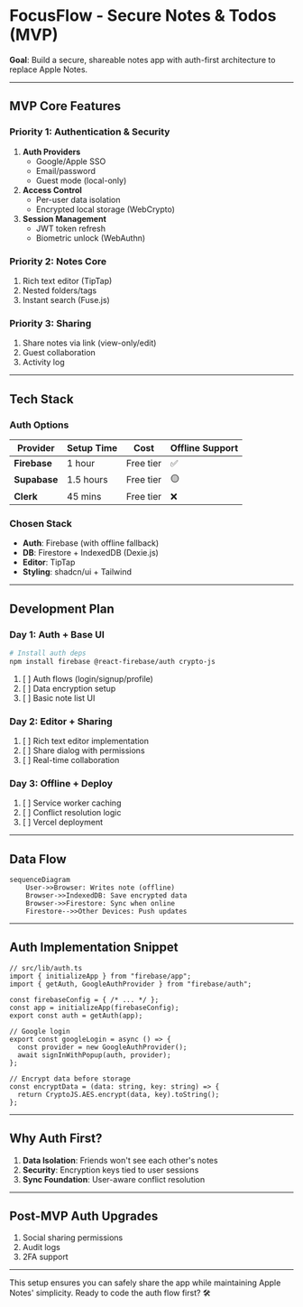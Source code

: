 
# FocusFlow - Secure Notes & Todos (MVP)

**Goal**: Build a secure, shareable notes app with auth-first architecture to replace Apple Notes.

---

## **MVP Core Features**
### Priority 1: Authentication & Security
1. **Auth Providers**  
   - Google/Apple SSO  
   - Email/password  
   - Guest mode (local-only)  
2. **Access Control**  
   - Per-user data isolation  
   - Encrypted local storage (WebCrypto)  
3. **Session Management**  
   - JWT token refresh  
   - Biometric unlock (WebAuthn)  

### Priority 2: Notes Core
1. Rich text editor (TipTap)  
2. Nested folders/tags  
3. Instant search (Fuse.js)  

### Priority 3: Sharing
1. Share notes via link (view-only/edit)  
2. Guest collaboration  
3. Activity log  

---

## **Tech Stack**
### Auth Options
| **Provider** | Setup Time | Cost | Offline Support |  
|--------------|------------|------|-----------------|  
| **Firebase** | 1 hour | Free tier | ✅ |  
| **Supabase** | 1.5 hours | Free tier | 🟡 |  
| **Clerk** | 45 mins | Free tier | ❌ |  

### Chosen Stack
- **Auth**: Firebase (with offline fallback)  
- **DB**: Firestore + IndexedDB (Dexie.js)  
- **Editor**: TipTap  
- **Styling**: shadcn/ui + Tailwind  

---

## **Development Plan**
### Day 1: Auth + Base UI
```bash
# Install auth deps
npm install firebase @react-firebase/auth crypto-js
```
1. [ ] Auth flows (login/signup/profile)  
2. [ ] Data encryption setup  
3. [ ] Basic note list UI  

### Day 2: Editor + Sharing
1. [ ] Rich text editor implementation  
2. [ ] Share dialog with permissions  
3. [ ] Real-time collaboration  

### Day 3: Offline + Deploy
1. [ ] Service worker caching  
2. [ ] Conflict resolution logic  
3. [ ] Vercel deployment  

---

## **Data Flow**
```mermaid
sequenceDiagram
    User->>Browser: Writes note (offline)
    Browser->>IndexedDB: Save encrypted data
    Browser->>Firestore: Sync when online
    Firestore-->>Other Devices: Push updates
```

---

## **Auth Implementation Snippet**
```tsx
// src/lib/auth.ts
import { initializeApp } from "firebase/app";
import { getAuth, GoogleAuthProvider } from "firebase/auth";

const firebaseConfig = { /* ... */ };
const app = initializeApp(firebaseConfig);
export const auth = getAuth(app);

// Google login
export const googleLogin = async () => {
  const provider = new GoogleAuthProvider();
  await signInWithPopup(auth, provider);
};

// Encrypt data before storage
const encryptData = (data: string, key: string) => {
  return CryptoJS.AES.encrypt(data, key).toString();
};
```

---

## **Why Auth First?**
1. **Data Isolation**: Friends won't see each other's notes  
2. **Security**: Encryption keys tied to user sessions  
3. **Sync Foundation**: User-aware conflict resolution  

---

## **Post-MVP Auth Upgrades**
1. Social sharing permissions  
2. Audit logs  
3. 2FA support  

---

This setup ensures you can safely share the app while maintaining Apple Notes' simplicity. Ready to code the auth flow first? 🛠️  
``` 
